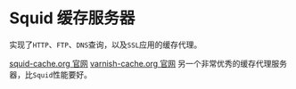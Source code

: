 # Squid 缓存服务器

实现了`HTTP`、`FTP`、`DNS`查询，以及`SSL`应用的缓存代理。

[squid-cache.org 官网](http://www.squid-cache.org/)
[varnish-cache.org 官网](http://varnish-cache.org/) 另一个非常优秀的缓存代理服务器，比`Squid`性能要好。

##
